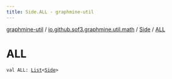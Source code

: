 ```yaml
---
title: Side.ALL - graphmine-util
---
```


[graphmine-util](../../index.html) / [io.github.sof3.graphmine.util.math](../index.html) / [Side](index.html) / [ALL](./-a-l-l.html)

# ALL

`val ALL: `[`List`](https://kotlinlang.org/api/latest/jvm/stdlib/kotlin.collections/-list/index.html)`<`[`Side`](index.html)`>`